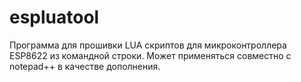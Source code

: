 # espluatool
Программа для прошивки LUA скриптов для микроконтроллера ESP8622 из командной строки. Может применяться совместно с notepad++ в качестве дополнения.
